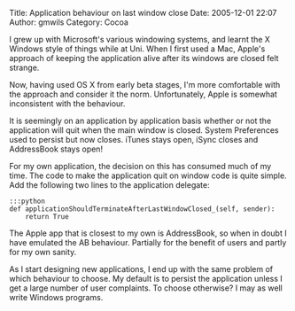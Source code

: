 Title: Application behaviour on last window close
Date: 2005-12-01 22:07
Author: gmwils
Category: Cocoa

I grew up with Microsoft's various windowing systems, and learnt the X
Windows style of things while at Uni. When I first used a Mac, Apple's
approach of keeping the application alive after its windows are closed
felt strange.

Now, having used OS X from early beta stages, I'm more comfortable with
the approach and consider it the norm. Unfortunately, Apple is somewhat
inconsistent with the behaviour.

It is seemingly on an application by application basis whether or not
the application will quit when the main window is closed. System
Preferences used to persist but now closes. iTunes stays open, iSync
closes and AddressBook stays open!

For my own application, the decision on this has consumed much of my
time. The code to make the application quit on window code is quite
simple. Add the following two lines to the application delegate:

    :::python
    def applicationShouldTerminateAfterLastWindowClosed_(self, sender):
        return True

The Apple app that is closest to my own is AddressBook, so when in doubt
I have emulated the AB behaviour. Partially for the benefit of users and
partly for my own sanity.

As I start designing new applications, I end up with the same problem of
which behaviour to choose. My default is to persist the application
unless I get a large number of user complaints. To choose otherwise? I
may as well write Windows programs.

